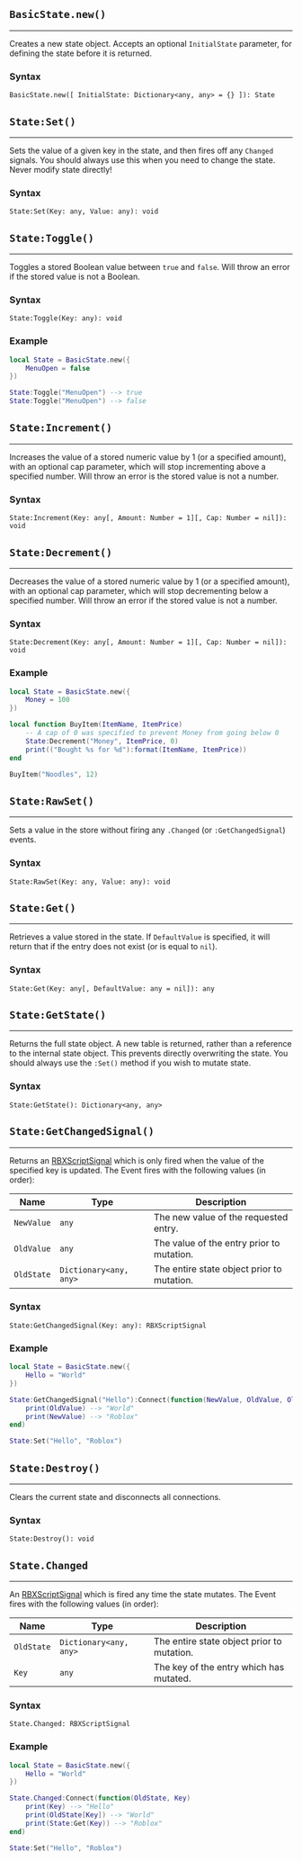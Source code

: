 ## `BasicState.new()`
-----
Creates a new state object. Accepts an optional `InitialState` parameter, for defining the state before it is returned.

### Syntax
`BasicState.new([ InitialState: Dictionary<any, any> = {} ]): State`

## `State:Set()`
-----
Sets the value of a given key in the state, and then fires off any `Changed` signals. You should always use this when you need to change the state. Never modify state directly!

### Syntax
`State:Set(Key: any, Value: any): void`

## `State:Toggle()`
-----
Toggles a stored Boolean value between `true` and `false`. Will throw an error if the stored value is not a Boolean.

### Syntax
`State:Toggle(Key: any): void`

### Example
```lua
local State = BasicState.new({
    MenuOpen = false
})

State:Toggle("MenuOpen") --> true
State:Toggle("MenuOpen") --> false
```

## `State:Increment()`
-----
Increases the value of a stored numeric value by 1 (or a specified amount), with an optional cap parameter, which will stop incrementing above a specified number. Will throw an error is the stored value is not a number.

### Syntax
`State:Increment(Key: any[, Amount: Number = 1][, Cap: Number = nil]): void`

## `State:Decrement()`
-----
Decreases the value of a stored numeric value by 1 (or a specified amount), with an optional cap parameter, which will stop decrementing below a specified number. Will throw an error if the stored value is not a number.

### Syntax
`State:Decrement(Key: any[, Amount: Number = 1][, Cap: Number = nil]): void`

### Example
```lua
local State = BasicState.new({
    Money = 100
})

local function BuyItem(ItemName, ItemPrice)
    -- A cap of 0 was specified to prevent Money from going below 0
    State:Decrement("Money", ItemPrice, 0)
    print(("Bought %s for %d"):format(ItemName, ItemPrice))
end

BuyItem("Noodles", 12)
```

## `State:RawSet()`
-----
Sets a value in the store without firing any `.Changed` (or `:GetChangedSignal`) events.

### Syntax
`State:RawSet(Key: any, Value: any): void`

## `State:Get()`
-----
Retrieves a value stored in the state. If `DefaultValue` is specified, it will return that if the entry does not exist (or is equal to `nil`).

### Syntax
`State:Get(Key: any[, DefaultValue: any = nil]): any`

## `State:GetState()`
-----
Returns the full state object. A new table is returned, rather than a reference to the internal state object. This prevents directly overwriting the state. You should always use the `:Set()` method if you wish to mutate state.

### Syntax
`State:GetState(): Dictionary<any, any>`

## `State:GetChangedSignal()`
-----
Returns an [RBXScriptSignal](https://developer.roblox.com/en-us/api-reference/datatype/RBXScriptSignal) which is only fired when the value of the specified key is updated. The Event fires with the following values (in order):

| Name          | Type                             | Description                                               |
|-----------------|--------------------------------|-------------------------------------------------------|
| `NewValue` | `any`                             | The new value of the requested entry.     |
| `OldValue`   | `any`                             | The value of the entry prior to mutation.  |
| `OldState`    | `Dictionary<any, any>` | The entire state object prior to mutation. |

### Syntax
`State:GetChangedSignal(Key: any): RBXScriptSignal`

### Example
```lua
local State = BasicState.new({
    Hello = "World"
})

State:GetChangedSignal("Hello"):Connect(function(NewValue, OldValue, OldState)
    print(OldValue) --> "World"
    print(NewValue) --> "Roblox"
end)

State:Set("Hello", "Roblox")
```

## `State:Destroy()`
-----
Clears the current state and disconnects all connections.

### Syntax
`State:Destroy(): void`

## `State.Changed`
-----
An [RBXScriptSignal](https://developer.roblox.com/en-us/api-reference/datatype/RBXScriptSignal) which is fired any time the state mutates. The Event fires with the following values (in order):

| Name          | Type                             | Description                                               |
|-----------------|--------------------------------|-------------------------------------------------------|
| `OldState`    | `Dictionary<any, any>` | The entire state object prior to mutation. |
| `Key`           | `any`                             | The key of the entry which has mutated. |

### Syntax
`State.Changed: RBXScriptSignal`

### Example
```lua
local State = BasicState.new({
    Hello = "World"
})

State.Changed:Connect(function(OldState, Key)
    print(Key) --> "Hello"
    print(OldState[Key]) --> "World"
    print(State:Get(Key)) --> "Roblox"
end)

State:Set("Hello", "Roblox")
```
